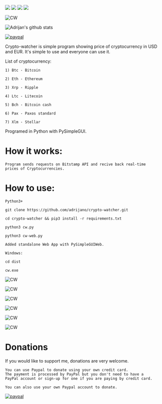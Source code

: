 
![](https://img.shields.io/github/stars/adrijano/crypto-watcher.svg) ![](https://img.shields.io/github/forks/adrijano/crypto-watcher.svg) ![](https://img.shields.io/github/tag/adrijano/crypto-watcher.svg) ![](https://img.shields.io/github/release/adrijano/crypto-warcher.svg)

![CW](MainImage.png)

![Adrijan's github stats](https://github-readme-stats.vercel.app/api?username=adrijano&show_icons=true)

[![paypal](https://www.paypalobjects.com/en_US/i/btn/btn_donateCC_LG.gif)](https://www.paypal.com/donate/?cmd=_s-xclick&hosted_button_id=PFB6A6HLAQHC2&source=url)

Crypto-watcher is simple program showing price of cryptocurrency in USD and EUR. It's simple to use and everyone can use it.

List of cryptocurrency:
```
1) Btc - Bitcoin

2) Eth - Ethereum

3) Xrp - Ripple

4) Ltc - Litecoin

5) Bch - Bitcoin cash

6) Pax - Paxos standard

7) Xlm - Stellar
```

Programed in Python with PySimpleGUI.

# How it works:
```
Program sends requests on Bitstamp API and recive back real-time prices of Cryptocurrencies.

```
# How to use:

```
Python3+

git clone https://github.com/adrijano/crypto-watcher.git

cd crypto-watcher && pip3 install -r requirements.txt

python3 cw.py

python3 cw-web.py

Added standalone Web App with PySimpleGUIWeb.

Windows:

cd dist

cw.exe
```

![CW](screen1.png)

![CW](screen2.png)

![CW](screen3.png)

![CW](screen4.png)

![CW](screenweb.png)

![CW](screenweb2.png)

# Donations
If you would like to support me, donations are very welcome.

```
You can use Paypal to donate using your own credit card. 
The payment is processed by PayPal but you don't need to have a
PayPal account or sign-up for one if you are paying by credit card.

You can also use your own Paypal account to donate.
```
[![paypal](https://www.paypalobjects.com/en_US/i/btn/btn_donateCC_LG.gif)](https://www.paypal.com/donate/?cmd=_s-xclick&hosted_button_id=PFB6A6HLAQHC2&source=url)



